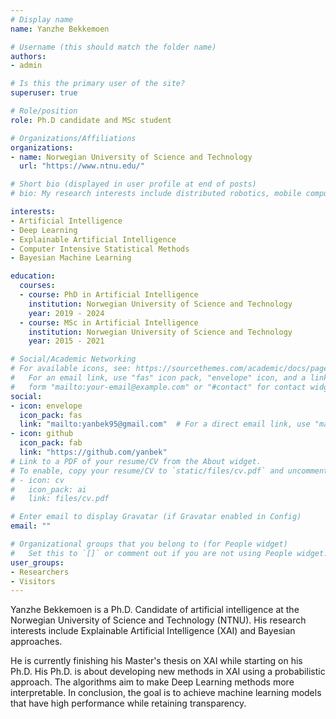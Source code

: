```yaml
---
# Display name
name: Yanzhe Bekkemoen

# Username (this should match the folder name)
authors:
- admin

# Is this the primary user of the site?
superuser: true

# Role/position
role: Ph.D candidate and MSc student

# Organizations/Affiliations
organizations:
- name: Norwegian University of Science and Technology
  url: "https://www.ntnu.edu/"

# Short bio (displayed in user profile at end of posts)
# bio: My research interests include distributed robotics, mobile computing and programmable matter.

interests:
- Artificial Intelligence
- Deep Learning
- Explainable Artificial Intelligence
- Computer Intensive Statistical Methods
- Bayesian Machine Learning

education:
  courses:
  - course: PhD in Artificial Intelligence
    institution: Norwegian University of Science and Technology
    year: 2019 - 2024
  - course: MSc in Artificial Intelligence
    institution: Norwegian University of Science and Technology
    year: 2015 - 2021

# Social/Academic Networking
# For available icons, see: https://sourcethemes.com/academic/docs/page-builder/#icons
#   For an email link, use "fas" icon pack, "envelope" icon, and a link in the
#   form "mailto:your-email@example.com" or "#contact" for contact widget.
social:
- icon: envelope
  icon_pack: fas
  link: "mailto:yanbek95@gmail.com"  # For a direct email link, use "mailto:test@example.org".
- icon: github
  icon_pack: fab
  link: "https://github.com/yanbek"
# Link to a PDF of your resume/CV from the About widget.
# To enable, copy your resume/CV to `static/files/cv.pdf` and uncomment the lines below.
# - icon: cv
#   icon_pack: ai
#   link: files/cv.pdf

# Enter email to display Gravatar (if Gravatar enabled in Config)
email: ""

# Organizational groups that you belong to (for People widget)
#   Set this to `[]` or comment out if you are not using People widget.
user_groups:
- Researchers
- Visitors
---
```


Yanzhe Bekkemoen is a Ph.D. Candidate of artificial intelligence at the Norwegian University of Science and Technology (NTNU). His research interests include Explainable Artificial Intelligence (XAI) and Bayesian approaches.

He is currently finishing his Master's thesis on XAI while starting on his Ph.D. His Ph.D. is about developing new methods in XAI using a probabilistic approach. The algorithms aim to make Deep Learning methods more interpretable. In conclusion, the goal is to achieve machine learning models that have high performance while retaining transparency.
